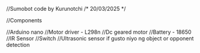 //Sumobot code by Kurunotchi
/* 20/03/2025 */

//Components

//Arduino nano
//Motor driver - L298n
//Dc geared motor
//Battery - 18650
//IR Sensor
//Switch
//Ultrasonic sensor if gusto niyo ng object or opponent detection

